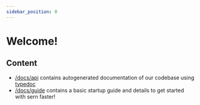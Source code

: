 ```yaml
---
sidebar_position: 0
---
```


# Welcome!

## Content
- [/docs/api](../docs/api) contains autogenerated documentation of our codebase using [typedoc](https://typedoc.org/)
- [/docs/guide](../docs/guide) contains a basic startup guide and details to get started with sern faster!

